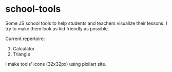 # school-tools
Some JS school tools to help students and teachers visualize their lessons.
I try to make them look as kid friendly as possible.

Current repertoire:
  1. Calculator
  2. Triangle

I make tools' icons (32x32px) using pixilart site.
